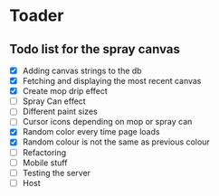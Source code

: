 
# Toader

## Todo list for the spray canvas
- [x] Adding canvas strings to the db
- [x] Fetching and displaying the most recent canvas
- [x] Create mop drip effect
- [ ] Spray Can effect
- [ ] Different paint sizes
- [ ] Cursor icons depending on mop or spray can
- [x] Random color every time page loads 
- [x] Random colour is not the same as previous colour
- [ ] Refactoring
- [ ] Mobile stuff
- [ ] Testing the server
- [ ] Host
